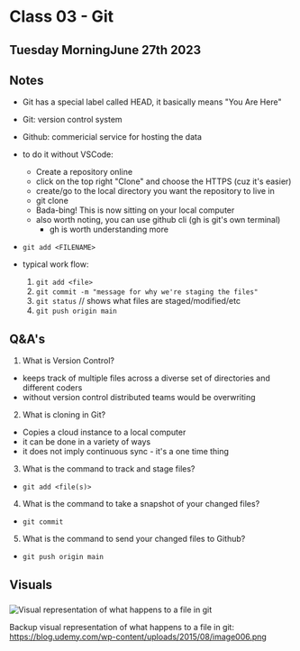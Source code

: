 # Class 03 - Git

## Tuesday MorningJune 27th 2023

## Notes
* Git has a special label called HEAD, it basically means "You Are Here"
* Git: version control system
* Github: commericial service for hosting the data

* to do it without VSCode:
  * Create a repository online
  * click on the top right "Clone" and choose the HTTPS (cuz it's easier)
  * create/go to the local directory you want the repository to live in
  * git clone <HTTPS PATH>
  * Bada-bing! This is now sitting on your local computer
  * also worth noting, you can use github cli (gh is git's own terminal)
    * gh is worth understanding more
* `git add <FILENAME>` 

* typical work flow:
  1. `git add <file>`
  1. `git commit -m "message for why we're staging the files"`
  1. `git status` // shows what files are staged/modified/etc
  1. `git push origin main`


## Q&A's
1. What is Version Control?
  * keeps track of multiple files across a diverse set of directories and different coders
  * without version control distributed teams would be overwriting 

2. What is cloning in Git?
  * Copies a cloud instance to a local computer
  * it can be done in a variety of ways
  * it does not imply continuous sync - it's a one time thing

3. What is the command to track and stage files?
  * `git add <file(s)>`

4. What is the command to take a snapshot of your changed files?
  * `git commit`

5. What is the command to send your changed files to Github?
  * `git push origin main`




## Visuals

### 
![Visual representation of what happens to a file in git](https://blog.udemy.com/wp-content/uploads/2015/08/image006.png)

Backup visual representation of what happens to a file in git: https://blog.udemy.com/wp-content/uploads/2015/08/image006.png
